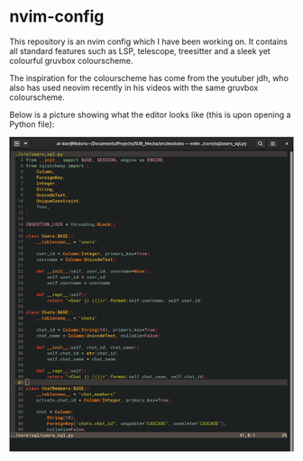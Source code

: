 # nvim-config

This repository is an nvim config which I have been working on. It contains all standard features
such as LSP, telescope, treesitter and a sleek yet colourful gruvbox colourscheme.

The inspiration for the colourscheme has come from the youtuber jdh, who also has used neovim recently in his videos
with the same gruvbox colourscheme.


Below is a picture showing what the editor looks like (this is upon opening a Python file):

![Alt text](https://github.com/caidol/nvim-config/blob/main/images/editor.png)
